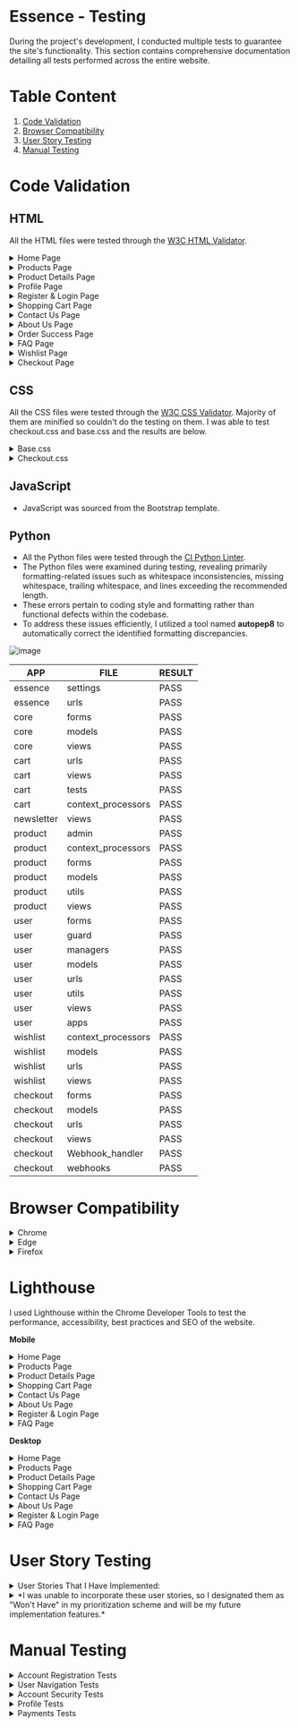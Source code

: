 # Essence - Testing

During the project's development, I conducted multiple tests to guarantee the site's functionality. This section contains comprehensive documentation detailing all tests performed across the entire website.

# Table Content
1. [Code Validation](#code-validation)
2. [Browser Compatibility](#browser-compatibility)
3. [User Story Testing](#user-story-testing)
4. [Manual Testing](#manual-testing)

# Code Validation

## HTML

All the HTML files were tested through the [W3C HTML Validator](https://validator.w3.org/). 

<details>

<summary>Home Page</summary>

https://validator.w3.org/nu/?doc=https%3A%2F%2Fe-ssence-33d6a66effe9.herokuapp.com%2F

![image](https://github.com/Rafz9Abz9/Essence/assets/126483536/7b8a55cd-c801-4943-897e-3624654e6769)

</details>

<details>

<summary>Products Page</summary>

https://validator.w3.org/nu/?doc=https%3A%2F%2Fe-ssence-33d6a66effe9.herokuapp.com%2Fproducts%2F

![image](https://github.com/Rafz9Abz9/Essence/assets/126483536/d94cd2b0-95a9-4e87-bcd7-fc72993cea3f)

</details>

<details>

<summary>Product Details Page</summary>

https://validator.w3.org/nu/?doc=https%3A%2F%2Fe-ssence-33d6a66effe9.herokuapp.com%2Fproducts%2F24

![image](https://github.com/Rafz9Abz9/Essence/assets/126483536/202e4461-24ec-4f89-bf62-eb836ee57e78)

</details>

<details>

<summary>Profile Page</summary>

https://validator.w3.org/nu/?doc=https%3A%2F%2Fe-ssence-33d6a66effe9.herokuapp.com%2Fuser%2Fauth-page%3Fnext%3D%2Fuser%2Fprofile

![image](https://github.com/Rafz9Abz9/Essence/assets/126483536/bdb2e70e-ea05-4021-8471-d1b56f67ab6d)

</details>

<details>

<summary>Register & Login Page</summary>

https://validator.w3.org/nu/?doc=https%3A%2F%2Fe-ssence-33d6a66effe9.herokuapp.com%2Fuser%2Fauth-page

![image](https://github.com/Rafz9Abz9/Essence/assets/126483536/f0ba7704-985e-4b28-920c-d4de53b41a5b)

</details>

<details>

<summary>Shopping Cart Page</summary>

https://validator.w3.org/nu/?doc=https%3A%2F%2Fe-ssence-33d6a66effe9.herokuapp.com%2Fcart%2F

![image](https://github.com/Rafz9Abz9/Essence/assets/126483536/c7585a8e-636c-459c-b865-74ee8ccbd808)

</details>

<details>

<summary>Contact Us Page</summary>

https://validator.w3.org/nu/?doc=https%3A%2F%2Fe-ssence-33d6a66effe9.herokuapp.com%2Fcontact-us

![image](https://github.com/Rafz9Abz9/Essence/assets/126483536/f640dd5e-069b-4f95-8b78-714b969352e6)

</details>

<details>

<summary>About Us Page</summary>

https://validator.w3.org/nu/?doc=https%3A%2F%2Fe-ssence-33d6a66effe9.herokuapp.com%2Fabout-us

![image](https://github.com/Rafz9Abz9/Essence/assets/126483536/f8478217-60c0-4d3b-be25-13fa38cc5092)

</details>

<details>

<summary>Order Success Page</summary>

![image](https://github.com/Rafz9Abz9/Essence/assets/126483536/3645dc12-1079-4595-8cef-64d4a7c31fcb)

</details>

<details>

<summary>FAQ Page</summary>

https://validator.w3.org/nu/?doc=https%3A%2F%2Fe-ssence-33d6a66effe9.herokuapp.com%2Ffaq

![image](https://github.com/Rafz9Abz9/Essence/assets/126483536/dfca8a31-de8c-42c8-94f3-94993cc60872)

</details>

<details>

<summary>Wishlist Page</summary>

https://validator.w3.org/nu/?doc=https%3A%2F%2Fe-ssence-33d6a66effe9.herokuapp.com%2Fuser%2Fauth-page%3Fnext%3D%2Fwishlist%2F

![image](https://github.com/Rafz9Abz9/Essence/assets/126483536/d3aa4883-daca-410b-9ec0-5a6c2aef42e4)

</details>

<details>

<summary>Checkout Page</summary>

![image](https://github.com/Rafz9Abz9/Essence/assets/126483536/d048268f-fb9e-400f-85cb-5f7664679dd2)

</details>

## CSS

All the CSS files were tested through the [W3C CSS Validator](https://jigsaw.w3.org/css-validator/#validate_by_input). Majority of them are minified so couldn't do the testing on them. I was able to test checkout.css and base.css and the results are below.

<details>

<summary>Base.css</summary>

![image](https://github.com/Rafz9Abz9/Essence/assets/126483536/caa5fbbc-1534-4591-a450-50443abdf088)

</details>

<details>

<summary>Checkout.css</summary>

![image](https://github.com/Rafz9Abz9/Essence/assets/126483536/69f37faa-0bf1-464e-b57a-7ad16baf25c7)

</details>


## JavaScript

- JavaScript was sourced from the Bootstrap template.

## Python

- All the Python files were tested through the [CI Python Linter](https://pep8ci.herokuapp.com/).
- The Python files were examined during testing, revealing primarily formatting-related issues such as whitespace inconsistencies, missing whitespace, trailing whitespace, and lines exceeding the recommended length.
- These errors pertain to coding style and formatting rather than functional defects within the codebase.
- To address these issues efficiently, I utilized a tool named **autopep8** to automatically correct the identified formatting discrepancies.

![image](https://github.com/Rafz9Abz9/Essence/assets/126483536/12e6f3d6-f149-447b-ab6f-ae4b5081b779)

| APP        | FILE                  | RESULT |
|------------|-----------------------|--------|
| essence    | settings              | PASS   |
| essence    | urls                  | PASS   |
| core       | forms                 | PASS   |
| core       | models                | PASS   |
| core       | views                 | PASS   |
| cart       | urls                  | PASS   |
| cart       | views                 | PASS   |
| cart       | tests                 | PASS   |
| cart       | context_processors   | PASS   |
| newsletter | views                 | PASS   |
| product    | admin                 | PASS   |
| product    | context_processors   | PASS   |
| product    | forms                 | PASS   |
| product    | models                | PASS   |
| product    | utils                 | PASS   |
| product    | views                 | PASS   |
| user       | forms                 | PASS   |
| user       | guard                 | PASS   |
| user       | managers              | PASS   |
| user       | models                | PASS   |
| user       | urls                  | PASS   |
| user       | utils                 | PASS   |
| user       | views                 | PASS   |
| user       | apps                  | PASS   |
| wishlist   | context_processors   | PASS   |
| wishlist   | models                | PASS   |
| wishlist   | urls                  | PASS   |
| wishlist   | views                 | PASS   |
| checkout   | forms                 | PASS   |
| checkout   | models                | PASS   |
| checkout   | urls                  | PASS   |
| checkout   | views                 | PASS   |
| checkout   | Webhook_handler      | PASS   |
| checkout   | webhooks              | PASS   |

# Browser Compatibility

<details>

<summary>Chrome</summary>

![image](https://github.com/Rafz9Abz9/Essence/assets/126483536/05e023f3-0c7e-4862-a502-be1a4652631a)

</details>

<details>

<summary>Edge</summary>

![image](https://github.com/Rafz9Abz9/Essence/assets/126483536/93215dbe-d1d4-4f8e-8ce8-bfc8ef9e24b6)

</details>

<details>

<summary>Firefox</summary>

![image](https://github.com/Rafz9Abz9/Essence/assets/126483536/5bbffd7c-e5f8-4846-8f42-a4610ff334b7)

</details>

# Lighthouse

I used Lighthouse within the Chrome Developer Tools to test the performance, accessibility, best practices and SEO of the website.

**Mobile**

<details>

<summary>Home Page</summary>

![image](https://github.com/Rafz9Abz9/Essence/assets/126483536/9c61fa1a-74db-470c-86b4-88378c9a6eae)

</details>

<details>

<summary>Products Page</summary>

![image](https://github.com/Rafz9Abz9/Essence/assets/126483536/0c10e92f-7f56-4623-b8b3-43c02b96bfb3)

</details>

<details>

<summary>Product Details Page</summary>

![image](https://github.com/Rafz9Abz9/Essence/assets/126483536/b6617a8b-8006-4c84-b551-dfd13e7928e2)

</details>

<details>

<summary>Shopping Cart Page</summary>

![image](https://github.com/Rafz9Abz9/Essence/assets/126483536/02cfd41b-f51d-4aed-8226-43caea108b68)

</details>

<details>

<summary>Contact Us Page</summary>

![image](https://github.com/Rafz9Abz9/Essence/assets/126483536/149d1754-7c91-484f-9426-fa62e31aa018)

</details>

<details>

<summary>About Us Page</summary>

![image](https://github.com/Rafz9Abz9/Essence/assets/126483536/8d7eb697-c026-45e2-b916-c658bf6a80d2)

</details>

<details>

<summary>Register & Login Page</summary>

![image](https://github.com/Rafz9Abz9/Essence/assets/126483536/bb475787-8772-4491-b31f-77891b2e87af)

</details>

<details>

<summary>FAQ Page</summary>

![image](https://github.com/Rafz9Abz9/Essence/assets/126483536/47768aec-a22c-4ed7-a6ed-2d4e0d21c211)

</details>

**Desktop**

<details>

<summary>Home Page</summary>

![image](https://github.com/Rafz9Abz9/Essence/assets/126483536/1b4e025f-ce24-4b93-8cfb-63c06a629368)

</details>

<details>

<summary>Products Page</summary>

![image](https://github.com/Rafz9Abz9/Essence/assets/126483536/493c53ab-30f8-4bb7-bc1c-c3d9e594ce02)

</details>

<details>

<summary>Product Details Page</summary>

![image](https://github.com/Rafz9Abz9/Essence/assets/126483536/84ee4e7a-4dfc-4b98-b8a4-27b9ce6b0288)

</details>

<details>

<summary>Shopping Cart Page</summary>

![image](https://github.com/Rafz9Abz9/Essence/assets/126483536/8dea2b15-ad59-47c8-9e10-fd95c0bb5052)

</details>

<details>

<summary>Contact Us Page</summary>

![image](https://github.com/Rafz9Abz9/Essence/assets/126483536/164e4dd5-ab47-436f-ad29-0c5915e36148)

</details>

<details>

<summary>About Us Page</summary>

![image](https://github.com/Rafz9Abz9/Essence/assets/126483536/079c8085-94c4-4937-a639-b9dae1c00659)

</details>

<details>

<summary>Register & Login Page</summary>

![image](https://github.com/Rafz9Abz9/Essence/assets/126483536/832397eb-2703-4cec-87e7-11e8a6c6cb8b)

</details>

<details>

<summary>FAQ Page</summary>

![image](https://github.com/Rafz9Abz9/Essence/assets/126483536/faa321f1-b884-449c-8bbd-5157388b14db)

</details>

# User Story Testing

<details>

<summary>User Stories That I Have Implemented:</summary>

- As a site user I can easily navigate and explore the home page which includes clear navigation links to different sections and visually appealing design elements so that it can enhance my overall experience and guide me to relevant areas of the website efficiently.

![image](https://github.com/Rafz9Abz9/Essence/assets/126483536/bcccc0cb-c62f-4fb4-be59-260606f9ba9a)

- As a site user I can select a category of certain products so that I can find products that I'm interested in easily.

![image](https://github.com/Rafz9Abz9/Essence/assets/126483536/4750cc49-af34-4ba6-a1b9-9d19fbe064cf)

- As a site user I want to easily register for an account so that I can have a personal profile. This will allow me to conveniently add products to my shopping bag and place orders with simplicity.

![image](https://github.com/Rafz9Abz9/Essence/assets/126483536/0e33113a-0939-4749-a1a8-0062f6ec1af2)

- As a site user I can log in or log out of my account so that I can have the ability to access my account when needed or log out for security purposes.

![image](https://github.com/Rafz9Abz9/Essence/assets/126483536/157f1d42-8d0b-44bb-9144-e03410493f44)

![image](https://github.com/Rafz9Abz9/Essence/assets/126483536/5e74956e-9da6-4932-afc0-d03b44248ad6)

- As a site user I can browse the products page so that I can easily explore the diverse range of items available on the website

![image](https://github.com/Rafz9Abz9/Essence/assets/126483536/b23666f3-5275-413a-973c-81666d36dfaa)

- As a site user I can view the product details page so that I can gather detailed information about a specific item.

![image](https://github.com/Rafz9Abz9/Essence/assets/126483536/60ea6531-f3bf-476e-b85c-64f4d2d1de18)

- As a site user I can modify the quantity of items so that I can have a flexible and personalized shopping experience.

![image](https://github.com/Rafz9Abz9/Essence/assets/126483536/ec11895c-388d-4e8d-9f84-4612ed67bf81)

- As a site user I can view images of various products so that I can have a visual of what I want to purchase.

![image](https://github.com/Rafz9Abz9/Essence/assets/126483536/58ba6614-6863-49e4-9559-ca72b16c8c21)

- As a site user I can access a button that adds my products into my shopping cart so that I can view them in the cart which will make my purchasing process faster and efficient.

![image](https://github.com/Rafz9Abz9/Essence/assets/126483536/53a29ef7-7a91-4f36-bc31-b1136f2a10a7)

- As a site user I can use the "Sort By" filter so that I can conveniently organize products based on different criteria.

![image](https://github.com/Rafz9Abz9/Essence/assets/126483536/79bf1da4-5a4e-4bba-9112-712186acaa68)

- As a registered user I can add products to my wish list so that I can save and track items I am interested in purchasing in the future.

![image](https://github.com/Rafz9Abz9/Essence/assets/126483536/8cc4dbe3-2e61-4c5f-bd8e-03549e41fa05)

![image](https://github.com/Rafz9Abz9/Essence/assets/126483536/5fd553a0-0866-44bb-a26d-a4b69766ca4e)

- As a site user I can fill out a contact form so that I can easily get in touch with the store regarding my inquiry.

![image](https://github.com/Rafz9Abz9/Essence/assets/126483536/19d4c2e1-6179-4d2a-996a-164107da8e9f)

- As a registered user I can access my address book so that I can add anew address to my account for shipping purposes.

![image](https://github.com/Rafz9Abz9/Essence/assets/126483536/ee794408-02fb-442e-981b-3f9705586f90)

- As a registered user I can leave a review so that I can share my experience and insights with others.

![image](https://github.com/Rafz9Abz9/Essence/assets/126483536/528f9604-1da9-4a3c-985f-972ce93fe85d)

![image](https://github.com/Rafz9Abz9/Essence/assets/126483536/29329d67-7a47-48be-91ac-c952d438e095)

- As a registered user I can select 'forgot password' so that I can recover access to my account in case I forget my password.

![image](https://github.com/Rafz9Abz9/Essence/assets/126483536/541c9c13-9640-40c3-9db7-0f5939a54f64)

- As a registered user I can access the "My Product Reviews" page so that I can conveniently manage and view the reviews I have submitted for various products on the website.

![image](https://github.com/Rafz9Abz9/Essence/assets/126483536/b9efb95c-b903-492e-b3b0-1d12e8a5b60f)

- As a registered user I can subscribe to the newsletter so that I can stay informed and engaged with the offerings of the site.

![image](https://github.com/Rafz9Abz9/Essence/assets/126483536/02d1c7d8-2458-4a76-a8cf-829277e0aecb)

- As a registered user I can access my account's page so that I can edit my contact information, delivery address, and opt-in or opt-out of newsletter subscription easily.

![image](https://github.com/Rafz9Abz9/Essence/assets/126483536/baaac5f8-5b99-4147-96d1-0e0fde2d0018)

- As an unregistered user I want a straightforward and guest-friendly checkout process from the shopping cart. so that I can purchase the products without having to create an account.

![image](https://github.com/Rafz9Abz9/Essence/assets/126483536/caa517d2-6b77-486c-ad2c-2a4c67d97772)

![image](https://github.com/Rafz9Abz9/Essence/assets/126483536/ae16fbbb-d8ab-4400-a466-985c15617fb6)

- As a site user I can access my shopping cart so that I can view all the products I added for faster checkout process.

![image](https://github.com/Rafz9Abz9/Essence/assets/126483536/19bc87af-e4d3-4dda-b3cf-e30e94b093a6)

- As a registered user I can access the "My Orders" page so that I can review and track the status of my previous purchases.

![image](https://github.com/Rafz9Abz9/Essence/assets/126483536/d9573f74-8446-474f-8fdd-c34064ea4745)

- As a registered user I can seamlessly complete the checkout process so that I can efficiently purchase the items in my shopping cart.

![image](https://github.com/Rafz9Abz9/Essence/assets/126483536/8e9efe40-855a-4936-81a1-ec843dfd850c)

- As a site user I can enter my delivery details so that I can complete my purchase and have the purchased delivered to the correct address.

![image](https://github.com/Rafz9Abz9/Essence/assets/126483536/6044e368-ef3a-4731-9dc1-7cf870781713)

- As a site user I can view my order summary details so that I can review an overview of my current purchase before finalizing the transaction.

![image](https://github.com/Rafz9Abz9/Essence/assets/126483536/8dfa6b57-74cb-4e56-9cb0-ad7b32c3eaae)

- As an admin I can manage some productivities for the website so that I can change prices, descriptions, images, and other criteria.

![image](https://github.com/Rafz9Abz9/Essence/assets/126483536/c9e0ea0b-7cbe-4413-a61e-456a0ad10fdd)

</details>

<details>

<summary>*I was unable to incorporate these user stories, so I designated them as "Won't Have" in my prioritization scheme and will be my future implementation features.*</summary>

| USER STORY                                                                     | RESULTS |
|--------------------------------------------------------------------------------|---------|
| As a site user I can have a live chat option so that I can get quick assistance while shopping | N/A |
| As a registered user I can leave a review exclusively for products I've purchased so that my feedback is authentic and based on personal experience | N/A |
| As a registered user I can have an order tracking system so that I can easily monitor the status and location of my purchases | N/A |
| As a site user I can have an option to apply discounts during checkout so that I can enjoy cost savings on my purchases | N/A |

</details>

# Manual Testing

<details>

<summary>Account Registration Tests</summary>

| Test                               | Result |
|------------------------------------|--------|
| User can create an account        | Pass   |
| Verified User can log into account| Pass   |
| User can log out of account       | Pass   |
| User is notified of logging in to account | Pass |
| User is notified of logging out of account| Pass |
| User receives email verification email| Fail   |

</details>

<details>

<summary>User Navigation Tests</summary>

| Test                                                   | Result |
|--------------------------------------------------------|--------|
| User can navigate to product                          | Pass   |
| User can access product details                       | Pass   |
| User can add a product to cart                        | Pass   |
| User can navigate back to products                    | Pass   |
| User can add additional products to cart              | Pass   |
| User can add multiple quantities of a product         | Pass   |
| User can navigate to cart                             | Pass   |
| Logged in User can navigate to the profile section of accounts | Pass |
| User can access their saved address information      | Pass   |
| User can access past orders                           | Pass   |
| User can access the contact page and form             | Pass   |
| All links on footer open to correct pages             | Pass   |
| All links on Heading Navigation open to correct option| Pass   |


</details>

<details>

<summary>Account Security Tests</summary>

| Test                                               | Result |
|----------------------------------------------------|--------|
| Unregistered user cannot access profile page      | Pass   |
| Registered user can access profile page           | Pass   |
| All users can access the contact form page       | Pass   |
| Unregistered user cannot leave a review on products | Pass |
| Registered user can leave a review on products   | Pass   |
| Unregistered user cannot add products to wishlist | Pass   |
| Registered user can add products to wishlist     | Pass   |

</details>

<details>

<summary>Profile Tests</summary>

| Test                                                   | Result |
|--------------------------------------------------------|--------|
| Unregistered user cannot access profile page           | Pass   |
| Registered user can access profile page                | Pass   |
| Registered user can see their details on the accounts information page | Pass |
| Registered user can update their first name            | Pass   |
| Registered user can update their last name             | Pass   |
| Registered user can update their email                 | Pass   |
| Registered user can navigate to their shipping information | Pass   |
| Registered user can update street address              | Pass   |
| Registered user can update city                        | Pass   |
| Registered user can update state/province              | Pass   |
| Registered user can update postcode                    | Pass   |
| Registered user can update country                     | Pass   |
| Registered user can subscribe to newsletter            | Pass   |
| Registered user can unsubscribe newsletter            | Pass   |

</details>

<details>

<summary>Payments Tests</summary>

| Test                                                  | Result |
|-------------------------------------------------------|--------|
| Unregistered User can successfully make a payment & order | Pass   |
| Registered User can successfully make a payment & order   | Pass   |
| All users receive an email confirmation of order          | Pass   |
| If payment is successful user will be redirected to order success page | Pass   |
| If order fails due to incorrect information being submitted order will not be submitted | Pass   |
| If there is an error when processing the order the site returns a 500 error without processing order | Pass   |

</details>


